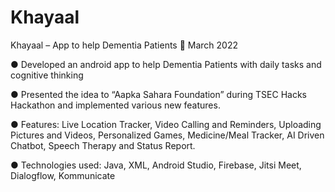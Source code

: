 # Khayaal
Khayaal – App to help Dementia Patients 🔗 March 2022  

● Developed an android app to help Dementia Patients with daily tasks and cognitive thinking  

● Presented the idea to “Aapka Sahara Foundation” during TSEC Hacks Hackathon and implemented
various new features.  

● Features: Live Location Tracker, Video Calling and Reminders, Uploading Pictures and Videos,
Personalized Games, Medicine/Meal Tracker, AI Driven Chatbot, Speech Therapy and Status Report.  

● Technologies used: Java, XML, Android Studio, Firebase, Jitsi Meet, Dialogflow, Kommunicate
